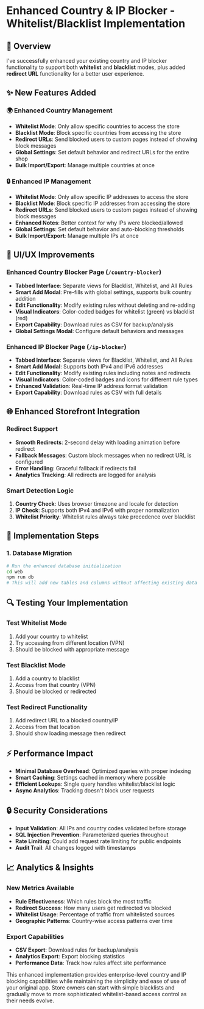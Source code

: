 # Enhanced Country & IP Blocker - Whitelist/Blacklist Implementation

## 🎯 Overview
I've successfully enhanced your existing country and IP blocker functionality to support both **whitelist** and **blacklist** modes, plus added **redirect URL** functionality for a better user experience.

## ✨ New Features Added

### 🌍 Enhanced Country Management
- **Whitelist Mode**: Only allow specific countries to access the store
- **Blacklist Mode**: Block specific countries from accessing the store  
- **Redirect URLs**: Send blocked users to custom pages instead of showing block messages
- **Global Settings**: Set default behavior and redirect URLs for the entire shop
- **Bulk Import/Export**: Manage multiple countries at once

### 🔒 Enhanced IP Management
- **Whitelist Mode**: Only allow specific IP addresses to access the store
- **Blacklist Mode**: Block specific IP addresses from accessing the store
- **Redirect URLs**: Send blocked users to custom pages instead of showing block messages
- **Enhanced Notes**: Better context for why IPs were blocked/allowed
- **Global Settings**: Set default behavior and auto-blocking thresholds
- **Bulk Import/Export**: Manage multiple IPs at once

## 🎨 UI/UX Improvements

### Enhanced Country Blocker Page (`/country-blocker`)
- **Tabbed Interface**: Separate views for Blacklist, Whitelist, and All Rules
- **Smart Add Modal**: Pre-fills with global settings, supports bulk country addition
- **Edit Functionality**: Modify existing rules without deleting and re-adding
- **Visual Indicators**: Color-coded badges for whitelist (green) vs blacklist (red)
- **Export Capability**: Download rules as CSV for backup/analysis
- **Global Settings Modal**: Configure default behaviors and messages

### Enhanced IP Blocker Page (`/ip-blocker`)
- **Tabbed Interface**: Separate views for Blacklist, Whitelist, and All Rules
- **Smart Add Modal**: Supports both IPv4 and IPv6 addresses
- **Edit Functionality**: Modify existing rules including notes and redirects
- **Visual Indicators**: Color-coded badges and icons for different rule types
- **Enhanced Validation**: Real-time IP address format validation
- **Export Capability**: Download rules as CSV with full details

## 🌐 Enhanced Storefront Integration

### Redirect Support
- **Smooth Redirects**: 2-second delay with loading animation before redirect
- **Fallback Messages**: Custom block messages when no redirect URL is configured
- **Error Handling**: Graceful fallback if redirects fail
- **Analytics Tracking**: All redirects are logged for analysis

### Smart Detection Logic
1. **Country Check**: Uses browser timezone and locale for detection
2. **IP Check**: Supports both IPv4 and IPv6 with proper normalization
3. **Whitelist Priority**: Whitelist rules always take precedence over blacklist

## 🚀 Implementation Steps

### 1. Database Migration
```bash
# Run the enhanced database initialization
cd web
npm run db
# This will add new tables and columns without affecting existing data
```

## 🔍 Testing Your Implementation

### Test Whitelist Mode
1. Add your country to whitelist
2. Try accessing from different location (VPN)
3. Should be blocked with appropriate message

### Test Blacklist Mode  
1. Add a country to blacklist
2. Access from that country (VPN)
3. Should be blocked or redirected

### Test Redirect Functionality
1. Add redirect URL to a blocked country/IP
2. Access from that location
3. Should show loading message then redirect

## ⚡ Performance Impact

- **Minimal Database Overhead**: Optimized queries with proper indexing
- **Smart Caching**: Settings cached in memory where possible
- **Efficient Lookups**: Single query handles whitelist/blacklist logic
- **Async Analytics**: Tracking doesn't block user requests

## 🔒 Security Considerations

- **Input Validation**: All IPs and country codes validated before storage
- **SQL Injection Prevention**: Parameterized queries throughout
- **Rate Limiting**: Could add request rate limiting for public endpoints
- **Audit Trail**: All changes logged with timestamps

## 📈 Analytics & Insights

### New Metrics Available
- **Rule Effectiveness**: Which rules block the most traffic
- **Redirect Success**: How many users get redirected vs blocked
- **Whitelist Usage**: Percentage of traffic from whitelisted sources
- **Geographic Patterns**: Country-wise access patterns over time

### Export Capabilities
- **CSV Export**: Download rules for backup/analysis
- **Analytics Export**: Export blocking statistics
- **Performance Data**: Track how rules affect site performance

This enhanced implementation provides enterprise-level country and IP blocking capabilities while maintaining the simplicity and ease of use of your original app. Store owners can start with simple blacklists and gradually move to more sophisticated whitelist-based access control as their needs evolve.